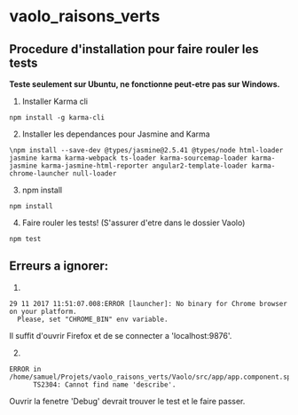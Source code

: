 # vaolo_raisons_verts

## Procedure d'installation pour faire rouler les tests
__Teste seulement sur Ubuntu, ne fonctionne peut-etre pas sur Windows.__

1. Installer Karma cli
```
npm install -g karma-cli
```

2. Installer les dependances pour Jasmine and Karma
```
\npm install --save-dev @types/jasmine@2.5.41 @types/node html-loader jasmine karma karma-webpack ts-loader karma-sourcemap-loader karma-jasmine karma-jasmine-html-reporter angular2-template-loader karma-chrome-launcher null-loader
```

3. npm install
```
npm install
```

4. Faire rouler les tests! (S'assurer d'etre dans le dossier Vaolo)
```
npm test
```

## Erreurs a ignorer:
1.
```
29 11 2017 11:51:07.008:ERROR [launcher]: No binary for Chrome browser on your platform.
  Please, set "CHROME_BIN" env variable.
```
Il suffit d'ouvrir Firefox et de se connecter a 'localhost:9876'.

2.
```
ERROR in /home/samuel/Projets/vaolo_raisons_verts/Vaolo/src/app/app.component.spec.ts(1,1)
      TS2304: Cannot find name 'describe'.
```
Ouvrir la fenetre 'Debug' devrait trouver le test et le faire passer.


